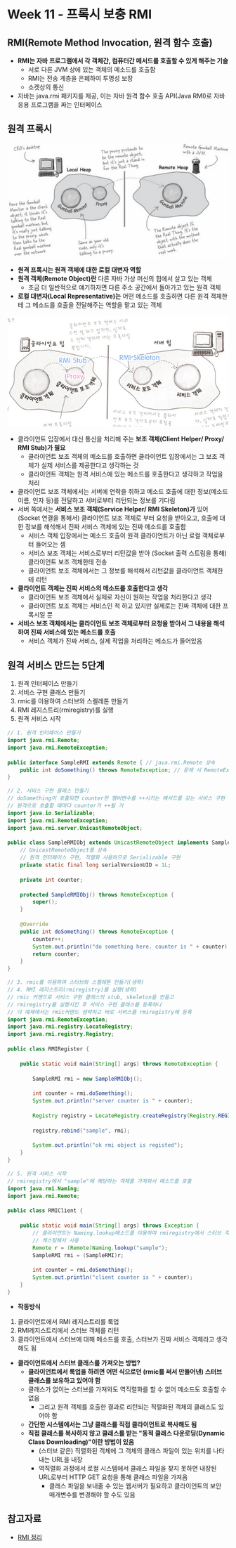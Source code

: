 # Week 11 - 프록시 보충 RMI

## RMI(Remote Method Invocation, 원격 함수 호출)

* **RMI는 자바 프로그램에서 각 객체간, 컴퓨터간 메서드를 호출할 수 있게 해주는 기술**
  * 서로 다른 JVM 상에 있는 객체의 메소드를 호출함
  * RMI는 전송 계층을 은폐하여 투명성 보장
  * 소켓상의 통신
* 자바는 java.rmi 패키지를 제공, 이는 자바 원격 함수 호출 API(Java RMI)로 자바 응용 프로그램을 짜는 인터페이스

## 원격 프록시

![week11/img3](https://github.com/ohbokdong/DesignPatternStudy/blob/master/summary/img/week11/img3.jpg?raw=true)

* **원격 프록시는 원격 객체에 대한 로컬 대변자 역할**
* **원격 객체(Remote Object)란** 다른 자바 가상 머신의 힙에서 살고 있는 객체
  * 조금 더 일반적으로 얘기하자면 다른 주소 공간에서 돌아가고 있는 원격 객체
* **로컬 대변자(Local Representative)는** 어떤 메소드를 호출하면 다른 원격 객체한테 그 메소드를 호출을 전달해주는 역할을 맡고 있는 객체

![week11/img2](https://github.com/ohbokdong/DesignPatternStudy/blob/master/summary/img/week11/img2.png?raw=true)

* 클라이언트 입장에서 대신 통신을 처리해 주는 **보조 객체(Client Helper/ Proxy/ RMI Stub)가 필요**
	* 클라이언트 보조 객체의 메소드를 호출하면 클라이언트 입장에서는 그 보조 객체가 실제 서비스를 제공한다고 생각하는 것
	* 클라이언트 객체는 원격 서비스에 있는 메소드를 호출한다고 생각하고 작업을 처리
* 클라이언트 보조 객체에서는 서버에 연락을 취하고 메소드 호출에 대한 정보(메소드 이름, 인자 등)를 전달하고 서버로부터 리턴되는 정보를 기다림
* 서버 쪽에서는 **서비스 보조 객체(Service Helper/ RMI Skeleton)가** 있어 (Socket 연결을 통해서) 클라이언트 보조 객체로 부터 요청을 받아오고, 호출에 대한 정보를 해석해서 진짜 서비스 객체에 있는 진짜 메소드를 호출함
	* 서비스 객체 입장에서는 메소드 호출이 원격 클라이언트가 아닌 로컬 객체로부터 들어오는 셈
	* 서비스 보조 객체는 서비스로부터 리턴값을 받아 (Socket 출력 스트림을 통해) 클라이언트 보조 객체한테 전송
	* 클라이언트 보조 객체에서는 그 정보를 해석해서 리턴값을 클라이언트 객체한테 리턴
* **클라이언트 객체는 진짜 서비스의 메소드를 호출한다고 생각**
	* 클라이언트 보조 객체에서 실제로 자신이 원하는 작업을 처리한다고 생각
	* 클라이언트 보조 객체는 서비스인 척 하고 있지만 실제로는 진짜 객체에 대한 프록시일 뿐
* **서비스 보조 객체에서는 클라이언트 보조 객체로부터 요청을 받아서 그 내용을 해석하여 진짜 서비스에 있는 메소드를 호출**
	* 서비스 객체가 진짜 서비스, 실제 작업을 처리하는 메소드가 들어있음

## 원격 서비스 만드는 5단계

1. 원격 인터페이스 만들기
2. 서비스 구현 클래스 만들기
3. rmic를 이용하여 스터브와 스켈레톤 만들기
4. RMI 레지스트리(rmiregistry)를 실행
5. 원격 서비스 시작

```java
// 1. 원격 인터페이스 만들기
import java.rmi.Remote;
import java.rmi.RemoteException;

public interface SampleRMI extends Remote { // java.rmi.Remote 상속
	public int doSomething() throws RemoteException; // 문제 시 RemoteException 던짐
}
```

```java
// 2. 서비스 구현 클래스 만들기
// doSomething이 호출되면 counter란 멤버변수를 ++시키는 메서드를 갖는 서비스 구현 클래스
// 원격으로 호출할 때마다 counter가 ++될 거
import java.io.Serializable;
import java.rmi.RemoteException;
import java.rmi.server.UnicastRemoteObject;

public class SampleRMIObj extends UnicastRemoteObject implements SampleRMI, Serializable {
    // UnicastRemoteObject를 상속
    // 원격 인터페이스 구현, 직렬화 사용하므로 Serializable 구현
	private static final long serialVersionUID = 1L;

	private int counter;
	
	protected SampleRMIObj() throws RemoteException {
		super();
	}

	@Override
	public int doSomething() throws RemoteException {
		counter++;
		System.out.println("do something here. counter is " + counter);
		return counter;
	}
}
```

```java
// 3. rmic를 이용하여 스터브와 스켈레톤 만들기(생략)
// 4. RMI 레지스트리(rmiregistry)를 실행(생략)
// rmic 커맨드로 서비스 구현 클래스의 stub, skeleton을 만들고
// rmiregistry를 실행시킨 후 서비스 구현 클래스를 등록하나
// 이 예제에서는 rmic커맨드 생략하고 바로 서비스를 rmiregistry에 등록
import java.rmi.RemoteException;
import java.rmi.registry.LocateRegistry;
import java.rmi.registry.Registry;

public class RMIRegister {
	
	public static void main(String[] args) throws RemoteException {
		
		SampleRMI rmi = new SampleRMIObj();
		
		int counter = rmi.doSomething();
		System.out.println("server counter is " + counter);
		
		Registry registry = LocateRegistry.createRegistry(Registry.REGISTRY_PORT);
		
		registry.rebind("sample", rmi);
		
		System.out.println("ok rmi object is registed");
	}
}
```

```java
// 5. 원격 서비스 시작
// rmiregistry에서 "sample"에 해당하는 객체를 가져와서 메소드를 호출
import java.rmi.Naming;
import java.rmi.Remote;

public class RMIClient {

	public static void main(String[] args) throws Exception {
        // 클라이언트는 Naming.lookup메소드를 이용하여 rmiregistry에서 스터브 객체를 요청
        // 캐스팅해서 사용
		Remote r = (Remote)Naming.lookup("sample");
		SampleRMI rmi = (SampleRMI)r;
		
		int counter = rmi.doSomething();
		System.out.println("client counter is " + counter);
	}
}
```

* **작동방식**
  
1. 클라이언트에서 RMI 레지스트리를 룩업
2. RMI레지스트리에서 스터브 객체를 리턴
3. 클라이언트에서 스터브에 대해 메소드를 호출, 스터브가 진짜 서비스 객체라고 생각해도 됨

* **클라이언트에서 스터브 클래스를 가져오는 방법?**
  * **클라이언트에서 룩업을 하려면 어떤 식으로던 (rmic를 써서 만들어낸) 스터브 클래스를 보유하고 있어야 함**
  * 클래스가 없이는 스터브를 가져와도 역직렬화를 할 수 없어 메소드도 호출할 수 없음
    * 그리고 원격 객체를 호출한 결과로 리턴되는 직렬화된 객체의 클래스도 있어야 함
  * **간단한 시스템에서는 그냥 클래스를 직접 클라이언트로 복사해도 됨**
  * **직접 클래스를 복사하지 않고 클래스를 받는 "동적 클래스 다운로딩(Dynamic Class Downloading)"이란 방법이 있음**
    * (스터브 같은) 직렬화된 객체에 그 객체의 클래스 파일이 있는 위치를 나타내는 URL을 내장
    * 역직렬화 과정에서 로컬 시스템에서 클래스 파일을 찾지 못하면 내장된 URL로부터 HTTP GET 요청을 통해 클래스 파일을 가져옴
      * 클래스 파일을 보내줄 수 있는 웹서버가 필요하고 클라이언트의 보안 매개변수를 변경해야 할 수도 있음

## 참고자료

* [RMI 정리](http://jo.centis1504.net/?p=1547)
